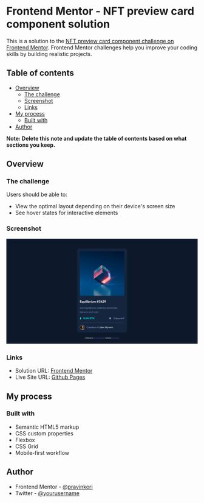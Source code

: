 # Frontend Mentor - NFT preview card component solution

This is a solution to the [NFT preview card component challenge on Frontend Mentor](https://www.frontendmentor.io/challenges/nft-preview-card-component-SbdUL_w0U). Frontend Mentor challenges help you improve your coding skills by building realistic projects.

## Table of contents

- [Overview](#overview)
  - [The challenge](#the-challenge)
  - [Screenshot](#screenshot)
  - [Links](#links)
- [My process](#my-process)
  - [Built with](#built-with)
- [Author](#author)

**Note: Delete this note and update the table of contents based on what sections you keep.**

## Overview

### The challenge

Users should be able to:

- View the optimal layout depending on their device's screen size
- See hover states for interactive elements

### Screenshot

![](./images/screenshot.png)

### Links

- Solution URL: [Frontend Mentor](https://www.frontendmentor.io/solutions/nft-preview-card-pXYWfchcIH)
- Live Site URL: [Github Pages](https://pravinkori.github.io/fem-nft-preview-card/)

## My process

### Built with

- Semantic HTML5 markup
- CSS custom properties
- Flexbox
- CSS Grid
- Mobile-first workflow

## Author

- Frontend Mentor - [@pravinkori](https://www.frontendmentor.io/profile/yourusername)
- Twitter - [@yourusername](https://www.twitter.com/yourusername)
